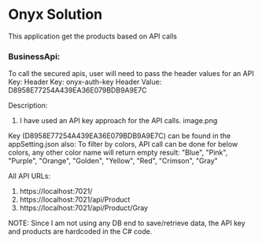 # Onyx Solution
This application get the products based on API calls

### BusinessApi:
To call the secured apis, user will need to pass the header values for an API Key:
Header Key: onyx-auth-key
Header Value: D8958E77254A439EA36E079BDB9A9E7C

Description:
1. I have used an API key approach for the API calls.
image.png


Key (D8958E77254A439EA36E079BDB9A9E7C) can be found in the appSetting.json also:
To filter by colors, API call can be done for below colors, any other color name will return empty result:
"Blue", "Pink", "Purple", "Orange", "Golden", "Yellow", "Red", "Crimson", "Gray"

All API URLs:
1. https://localhost:7021/
2. https://localhost:7021/api/Product
3. https://localhost:7021/api/Product/Gray


NOTE: Since I am not using any DB end to save/retrieve data, the API key and products are hardcoded in the C# code.
